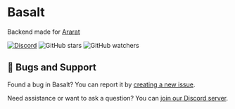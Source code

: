 # Basalt
Backend made for [Ararat](https://github.com/Hye-Organization/Ararat)

[![Discord](https://discordapp.com/api/guilds/777670627816898590/widget.png?style=shield)](https://discord.gg/37dWqQZAkr)  ![GitHub stars](https://img.shields.io/github/stars/Hye-Organization/Basalt?style=social)  ![GitHub watchers](https://img.shields.io/github/watchers/Hye-Organization/Basalt?style=social)


## 💬 Bugs and Support
Found a bug in Basalt? You can report it by [creating a new issue](https://github.com/Hye-Organization/Basalt/issues/new).

Need assistance or want to ask a question? You can [join our Discord server](https://discord.gg/37dWqQZAkr).
